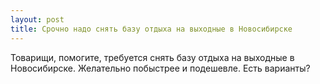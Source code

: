 ```yaml
---
layout: post 
title: Срочно надо снять базу отдыха на выходные в Новосибирске 
--- 
```

Товарищи, помогите, требуется снять базу отдыха на выходные в Новосибирске. Желательно побыстрее и подешевле. Есть варианты?